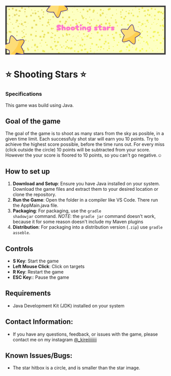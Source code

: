 ![alt text](https://github.com/kireiiiiiiii/ShootingStars/blob/master/Resources/banner.png?raw=true)

# ⭐️ Shooting Stars ⭐️

### Specifications

This game was build using Java.

## Goal of the game

The goal of the game is to shoot as many stars from the sky as posible, in a given time limit. Each successfuly shot star will earn you 10 points. Try to achieve the highest score possible, before the time runs out. For every miss (click outside the circle) 10 points will be subtracted from your score. However the your score is floored to 10 points, so you can't go negative.☺️

## How to set up

1. **Download and Setup**: Ensure you have Java installed on your system. Download the game files and extract them to your desired location or clone the repository.
2. **Run the Game**: Open the folder in a compiler like VS Code. There run the AppMain.java file.
3. **Packaging**: For packaging, use the <code>gradle shadowjar</code> command.
   _NOTE_: the <code>gradle jar</code> command doesn't work, because it for some reason doesn't include my Maven plugins
4. **Distribution**: For packaging into a distribution version (<code>.zip</code>) use <code>gradle asseble</code>.

## Controls

-   **S Key**: Start the game
-   **Left Mouse Click**: Click on targets
-   **R Key**: Restart the game
-   **ESC Key:**: Pause the game

## Requirements

-   Java Development Kit (JDK) installed on your system

## Contact Information:

-   If you have any questions, feedback, or issues with the game, please contact me on my instagram [@\_kireiiiiiiii](https://www.instagram.com/_kireiiiiiiii)

## Known Issues/Bugs:

-   The star hitbox is a circle, and is smaller than the star image.
